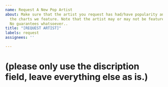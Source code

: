 ```yaml
---
name: Request A New Pop Artist
about: Make sure that the artist you request has had/have popularity and success in
  the charts we feature. Note that the artist may or may not be featured on the website.
  No guarantees whatsoever..
title: "[REQUEST ARTIST]"
labels: request
assignees: ''

---
```


# (please only use the discription field, leave everything else as is.)
